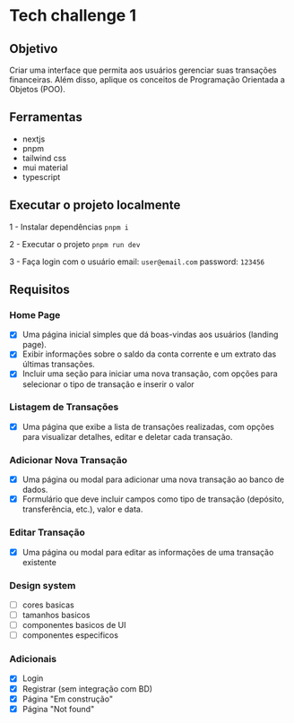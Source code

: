 # Tech challenge 1

## Objetivo

Criar uma interface que permita aos usuários gerenciar suas transações financeiras.
Além disso, aplique os conceitos de Programação Orientada a Objetos (POO).

## Ferramentas

- nextjs
- pnpm
- tailwind css
- mui material
- typescript

## Executar o projeto localmente

1 - Instalar dependências
`pnpm i`

2 - Executar o projeto
`pnpm run dev`

3 - Faça login com o usuário
email: `user@email.com`
password: `123456`

## Requisitos

### Home Page

- [x] Uma página inicial simples que dá boas-vindas aos usuários (landing page).
- [x] Exibir informações sobre o saldo da conta corrente e um extrato das últimas transações.
- [x] Incluir uma seção para iniciar uma nova transação, com opções para selecionar o tipo de transação e inserir o valor

### Listagem de Transações

- [x] Uma página que exibe a lista de transações realizadas, com opções para visualizar detalhes, editar e deletar cada transação.

### Adicionar Nova Transação

- [x] Uma página ou modal para adicionar uma nova transação ao banco de dados.
- [x] Formulário que deve incluir campos como tipo de transação (depósito,
      transferência, etc.), valor e data.

### Editar Transação

- [x] Uma página ou modal para editar as informações de uma transação existente

### Design system

- [ ] cores basicas
- [ ] tamanhos basicos
- [ ] componentes basicos de UI
- [ ] componentes especificos

### Adicionais

- [x] Login
- [x] Registrar (sem integração com BD)
- [x] Página "Em construção"
- [x] Página "Not found"

